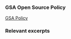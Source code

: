 ### GSA Open Source Policy

[GSA Policy](https://github.com/18F/open-source-policy/blob/master/policy.md)

### Relevant excerpts
